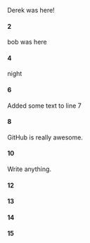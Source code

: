 Derek was here!
#### 2
bob was here
#### 4
night
#### 6
Added some text to line 7
#### 8
GitHub is really awesome.
#### 10
Write anything.
#### 12
#### 13
#### 14
#### 15
